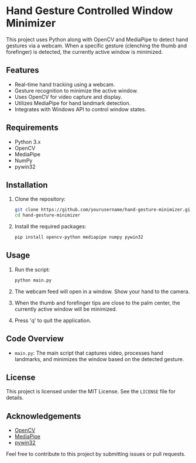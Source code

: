# Hand Gesture Controlled Window Minimizer

This project uses Python along with OpenCV and MediaPipe to detect hand gestures via a webcam. When a specific gesture (clenching the thumb and forefinger) is detected, the currently active window is minimized.

## Features

- Real-time hand tracking using a webcam.
- Gesture recognition to minimize the active window.
- Uses OpenCV for video capture and display.
- Utilizes MediaPipe for hand landmark detection.
- Integrates with Windows API to control window states.

## Requirements

- Python 3.x
- OpenCV
- MediaPipe
- NumPy
- pywin32

## Installation

1. Clone the repository:
    ```sh
    git clone https://github.com/yourusername/hand-gesture-minimizer.git
    cd hand-gesture-minimizer
    ```

2. Install the required packages:
    ```sh
    pip install opencv-python mediapipe numpy pywin32
    ```

## Usage

1. Run the script:
    ```sh
    python main.py
    ```

2. The webcam feed will open in a window. Show your hand to the camera.

3. When the thumb and forefinger tips are close to the palm center, the currently active window will be minimized.

4. Press 'q' to quit the application.

## Code Overview

- `main.py`: The main script that captures video, processes hand landmarks, and minimizes the window based on the detected gesture.

## License

This project is licensed under the MIT License. See the `LICENSE` file for details.

## Acknowledgements

- [OpenCV](https://opencv.org/)
- [MediaPipe](https://mediapipe.dev/)
- [pywin32](https://github.com/mhammond/pywin32)

Feel free to contribute to this project by submitting issues or pull requests.
